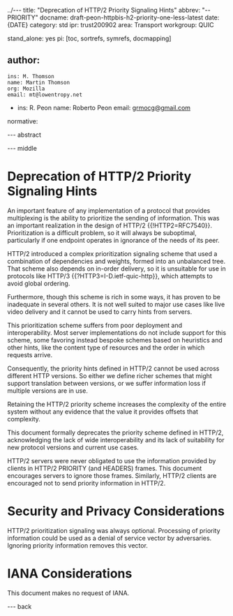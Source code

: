 ../---
title: "Deprecation of HTTP/2 Priority Signaling Hints"
abbrev: "--PRIORITY"
docname: draft-peon-httpbis-h2-priority-one-less-latest
date: {DATE}
category: std
ipr: trust200902
area: Transport
workgroup: QUIC

stand_alone: yes
pi: [toc, sortrefs, symrefs, docmapping]

author:
  -
    ins: M. Thomson
    name: Martin Thomson
    org: Mozilla
    email: mt@lowentropy.net

  -
    ins: R. Peon
    name: Roberto Peon
    email: grmocg@gmail.com

normative:


--- abstract


--- middle

# Deprecation of HTTP/2 Priority Signaling Hints

An important feature of any implementation of a protocol that provides
multiplexing is the ability to prioritize the sending of information.  This was
an important realization in the design of HTTP/2 {{!HTTP2=RFC7540}}.
Prioritization is a difficult problem, so it will always be suboptimal,
particularly if one endpoint operates in ignorance of the needs of its peer.

HTTP/2 introduced a complex prioritization signaling scheme that used a
combination of dependencies and weights, formed into an unbalanced tree. That
scheme also depends on in-order delivery, so it is unsuitable for use in
protocols like HTTP/3 {{?HTTP3=I-D.ietf-quic-http}}, which attempts to avoid
global ordering.

Furthermore, though this scheme is rich in some ways, it has proven to be
inadequate in several others.  It is not well suited to major use cases like
live video delivery and it cannot be used to carry hints from servers.

This prioritization scheme suffers from poor deployment and interoperability.
Most server implementations do not include support for this scheme, some
favoring instead bespoke schemes based on heuristics and other hints, like the
content type of resources and the order in which requests arrive.

Consequently, the priority hints defined in HTTP/2 cannot be used across
different HTTP versions.  So either we define richer schemes that might support
translation between versions, or we suffer information loss if multiple versions
are in use.

Retaining the HTTP/2 priority scheme increases the complexity of the entire
system without any evidence that the value it provides offsets that complexity.

This document formally deprecates the priority scheme defined in HTTP/2,
acknowledging the lack of wide interoperability and its lack of suitability for
new protocol versions and current use cases.

HTTP/2 servers were never obligated to use the information provided by clients
in HTTP/2 PRIORITY (and HEADERS) frames.  This document encourages servers to
ignore those frames.  Similarly, HTTP/2 clients are encouraged not to send
priority information in HTTP/2.


# Security and Privacy Considerations

HTTP/2 prioritization signaling was always optional.  Processing of priority
information could be used as a denial of service vector by adversaries.
Ignoring priority information removes this vector.


# IANA Considerations

This document makes no request of IANA.


--- back
